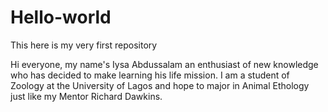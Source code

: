 # Hello-world
This here is my very first repository

Hi everyone, my name's Iysa Abdussalam an enthusiast of new knowledge who has decided to make learning his life mission. 
I am a student of Zoology at the University of Lagos and hope to major in Animal Ethology just like my Mentor Richard Dawkins.
